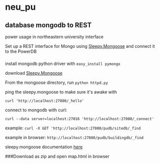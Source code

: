 # neu_pu
## database mongodb to REST
power usage in northeastern university interface 

Set up a REST interface for Mongo using [Sleepy.Mongoose](http://www.kchodorow.com/blog/2010/02/22/sleepy-mongoose-a-mongodb-rest-interface/) and connect it to the PowerDB
###
install mongodb python driver with `easy_install pymongo`

download [Sleepy.Mongoose](https://github.com/10gen-labs/sleepy.mongoose)

From the mongoose directory, run `python httpd.py`

ping the sleepy.mongoose to make sure it's awake with 
```
curl 'http://localhost:27080/_hello'
```

connect to mongodb with curl: 
```
curl --data server=localhost:27016 'http://localhost:27080/_connect'
```

example: `curl -X GET 'http://localhost:27080/pudb/sitedb/_find`

example in browser: `http://localhost:27080/pudb/buildingdb/_find`

sleepy.mongoose documentation [here](http://www.kchodorow.com/blog/2010/02/22/sleepy-mongoose-a-mongodb-rest-interface/)

###Download as zip and open map.html in browser
